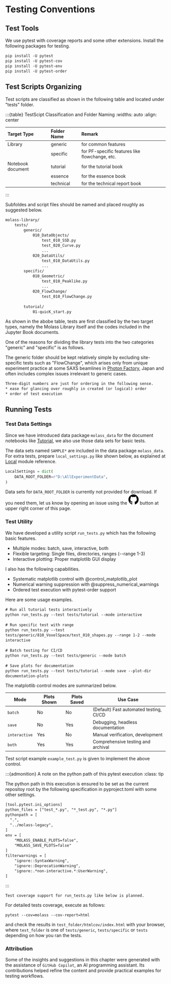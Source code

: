 # Testing Conventions

## Test Tools

We use pytest with coverage reports and some other extensions. Install the following packages for testing.

```
pip install -U pytest
pip install -U pytest-cov
pip install -U pytest-env
pip install -U pytest-order
```

## Test Scripts Organizing

Test scripts are classified as shown in the following table and located under "tests" folder.

:::{table} TestScipt Classification and Folder Naming
:widths: auto
:align: center

| Target Type   | Folder Name  | Remark |
| :------- | :------- | :-------|
| Library | generic | for common features |
|         | specific | for PF-specific features like flowchange, etc. |
| Notebook document | tutorial | for the tutorial book |
|          | essence  | for the essence book |
|          | technical | for the technical report book |
:::

Subfoldes and script files should be named and placed roughly as suggested below.

```
molass-library/
    tests/
        generic/
            010_DataObjects/
                test_010_SSD.py
                test_020_Curve.py
                ...
            020_DataUtils/
                test_010_DataUtils.py
                ...
        specific/
            010_Geometric/
                test_010_Peaklike.py
                ...
            020_FlowChange/
                test_010_FlowChange.py

        tutorial/
            01-quicK_start.py
```
As shown in the abobe table, tests are first classified by the two target types, namely the Molass Library itself and the codes included in the Jupyter Book documents.

One of the reasons for dividing the library tests into the two categories "generic" and "specific" is as follows.

The generic folder should be kept relatively simple by excluding site-specific tests such as "FlowChange", which arises only from unique experiment practice at some SAXS beamlines in [Photon Factory](https://www2.kek.jp/imss/pf/eng/), Japan and often includes complex issues irrelevant to generic cases.


```{note}
Three-digit numbers are just for ordering in the following sense.
* ease for glancing over roughly in created (or logical) order
* order of test execution

```

## Running Tests
### Test Data Settings

Since we have introduced data package `molass_data` for the document notebooks like [Tutorial](https://molass-saxs.github.io/molass-tutorial/), we also use those data sets for basic tests.

The data sets named `SAMPLE*` are included in the data package `molass_data`. For extra tests, prepare `local_settings.py` like shown below, as explained at [Local](https://molass-saxs.github.io/molass-library/source/molass.Local.html) module reference.

```python
LocalSettings = dict(
    DATA_ROOT_FOLDER=r"D:\AllExperimentData",
)
```

Data sets for `DATA_ROOT_FOLDER` is currently not provided for download. If you need them, let us know by opening an issue using the ![github icon](../../images/mark-github.svg) button at upper right corner of this page.

### Test Utility
We have developed a utility script `run_tests.py` which has the following basic features.

* Multiple modes: batch, save, interactive, both
* Flexible targeting: Single files, directories, ranges (--range 1-3)
* Interactive plotting: Proper matplotlib GUI display

I also has the following capabilities.

* Systematic matplotlib control with @control_matplotlib_plot
* Numerical warning suppression with @suppress_numerical_warnings
* Ordered test execution with pytest-order support

Here are some usage examples. 

```
# Run all tutorial tests interactively
python run_tests.py --test tests/tutorial --mode interactive

# Run specific test with range
python run_tests.py --test tests/generic/810_VoxelSpace/test_010_shapes.py --range 1-2 --mode interactive

# Batch testing for CI/CD
python run_tests.py --test tests/generic --mode batch

# Save plots for documentation
python run_tests.py --test tests/tutorial --mode save --plot-dir documentation-plots
```

The matplotlib control modes are summarized below.

| Mode         | Plots Shown | Plots Saved | Use Case                           |
|--------------|-------------|-------------|------------------------------------|
| `batch`      | No          | No          | (Default) Fast automated testing, CI/CD      |
| `save`       | No          | Yes         | Debugging, headless documentation  |
| `interactive`| Yes         | No          | Manual verification, development   |
| `both`       | Yes         | Yes         | Comprehensive testing and archival |

Test script example `example_test.py` is given to implement the above control.

:::{admonition} A note on the python path of this pytest execution
:class: tip

The python path in this execution is ensured to be set as the current repositoy root by the following specification in pyproject.toml with some other settings.

```
[tool.pytest.ini_options]
python_files = ["test_*.py", "*_test.py", "*.py"]
pythonpath = [
  ".",
  "../molass-legacy",
]
env = [
    "MOLASS_ENABLE_PLOTS=false",
    "MOLASS_SAVE_PLOTS=false"
]
filterwarnings = [
    "ignore::SyntaxWarning",
    "ignore::DeprecationWarning",
    "ignore:.*non-interactive.*:UserWarning",
]
```
:::

```{note}
Test coverage support for run_tests.py like below is planned.
```

For detailed tests coverage, execute as follows:

```
pytest --cov=molass --cov-report=html
```

and check the results in `test_folder/htmlcov/index.html` with your browser, where `test_folder` is one of `tests/generic`, `tests/specific` or `tests` depending on how you ran the tests.

### Attribution

Some of the insights and suggestions in this chapter were generated with the assistance of `GitHub Copilot`, an AI programming assistant. Its contributions helped refine the content and provide practical examples for testing workflows.